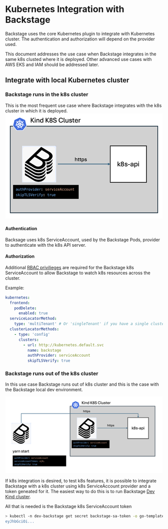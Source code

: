 # Kubernetes Integration with Backstage

Backstage uses the core Kubernetes plugin to integrate with Kubernetes cluster. The authentication and authorization will depend on the provider used.

This document addresses the use case when Backstage integrates in the same k8s clusted where it is deployed. Other advanced use cases with AWS EKS and IAM should be addressed later.

## Integrate with local Kubernetes cluster

### Backstage runs in the k8s cluster

This is the most frequent use case where Backstage integrates with the k8s cluster in which it is deployed.
![Backstage-in-k8s](./images/backstage-in-k8s.png)

#### Authentication

Backsage uses k8s ServiceAccount, used by the Backstage Pods, provider to authenticate with the k8s API server.

#### Authorization

Additional [RBAC privilieges](https://github.com/altimetrik-digital-enablement-demo-hub/dep-backstage/tree/main/deploy/kustomize/backstage/base/sa-k8s-rbac,yaml) are required for the Backstage k8s ServiceAccount to allow Backstage to watch k8s resources across the cluster.

Example:

```yaml
kubernetes:
  frontend:
    podDelete:
      enabled: true
  serviceLocatorMethod:
    type: 'multiTenant' # Or 'singleTenant' if you have a single cluster
  clusterLocatorMethods:
    - type: 'config'
      clusters:
        - url: http://kubernetes.default.svc
          name: backstage
          authProvider: serviceAccount
          skipTLSVerify: true
```

### Backstage runs out of the k8s cluster

In this use case Backstage runs out of k8s cluster and this is the case with the Backstage local dev environment.

![Backstage-in-k8s](./images/backstage-out-k8s.png)

If k8s integration is desired, to test k8s features, it is possible to integrate Backstage with a k8s cluster using k8s ServiceAccount provider and a token geneated for it. The easiest way to do this is to run Backstage [Dev Kind cluster](./kind-development.md).

All that is needed is the Backstage k8s ServiceAccount token

```sh
> kubectl -n dev-backstage get secret backstage-sa-token -o go-template='{{.data.token | base64decode}}
eyJhbGciOi...
```
